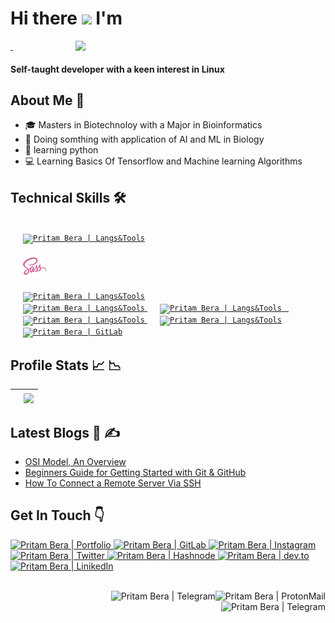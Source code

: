 <!-- Intro Scetion -->
<h1> Hi there <img src="https://media.giphy.com/media/hvRJCLFzcasrR4ia7z/giphy.gif" width="40px"> I'm </h2>
<p>
<a href="https://github.com/pritambera2000" target="_blank" >
<img height="45px" src="https://img.shields.io/badge/-P%20R%20I%20T%20A%20M-blue?style=for-the-badge" alt=""  >
<img height="45px"  src="https://img.shields.io/badge/-B%20E%20R%20A-pink?style=for-the-badge" alt="">
</a>
<img align="right" width="400" src="./assets/blogging.svg" />
<h4> Self-taught developer with a keen interest in Linux</h4>
<!-- <img align = "right" width="400" src="./assets/web development.svg" /> -->
</p>

<!-- About Me Section -->
<p align="left" >

<h2>About Me 🚀</h2>

- 🎓 Masters in Biotechnoloy with a Major in Bioinformatics
- 🌱 Doing somthing with application of AI and ML in Biology
- 🐧 learning python
- 💻 Learning Basics Of Tensorflow and Machine learning Algorithms

</p>
<!-- Skills Section -->
<h2>Technical Skills 🛠</h2>
<p>
<a href="https://bit.ly/33Jr5Cj" target="_blank">
<code>
<img width="37px" style="margin-left:20px" src="https://cdn.jsdelivr.net/gh/devicons/devicon/icons/javascript/javascript-original.svg"alt="Pritam Bera | Langs&Tools">
</code>
</a>
<a href="https://sass-lang.com/" target="_blank">
<code>
<img width="37px" style="margin-left:20px" src="https://raw.githubusercontent.com/github/explore/80688e429a7d4ef2fca1e82350fe8e3517d3494d/topics/sass/sass.png"alt="Pritam Bera | Langs&Tools">
</code>
</a>
<a href="https://getbootstrap.com/" target="_blank">
<code>
<img width="37px" style="margin-left:20px" src="https://cdn.jsdelivr.net/gh/devicons/devicon/icons/bootstrap/bootstrap-original.svg"alt="Pritam Bera | Langs&Tools">
</code>
<a href="https://github.com/pritambera2000/Frontend_Practices" target="_blank"> <code><img width="37px" style="margin-left:20px" src="https://cdn.jsdelivr.net/gh/devicons/devicon/icons/css3/css3-original.svg"alt="Pritam Bera | Langs&Tools"></code>
</a>
<a href="https://git-scm.com/" target="_blank">
<code><img width="37px" style="margin-left:20px" src="https://cdn.jsdelivr.net/gh/devicons/devicon/icons/git/git-original.svg"alt="Pritam Bera | Langs&Tools"></code>
</a>
<a href="https://gitlab.com/pritambera2000/Dotfiles" target="_blank">
<code> <img width="37px" style="margin-left:20px" src="https://cdn.jsdelivr.net/gh/devicons/devicon/icons/linux/linux-original.svg"alt="Pritam Bera | Langs&Tools"></code>
</a>
<a href="https://www.vim.org/" target="_blank">
<code><img width="37px" style="margin-left:20px" src="https://cdn.jsdelivr.net/gh/devicons/devicon/icons/vim/vim-original.svg"alt="Pritam Bera | Langs&Tools"></code>
</a>
<a href="https://github.com/pritambera2000/Frontend_Practices" target="_blank">
<code><img width="37px" style="margin-left:20px" src="https://cdn.jsdelivr.net/gh/devicons/devicon/icons/html5/html5-original.svg"alt="Pritam Bera | GitLab"></code>
</a>

<!-- /// Icon Styles with shields For Later Use 👇 /// -->

<!-- ![JavaScript](https://img.shields.io/badge/javascript-%23323330.svg?style=for-the-badge&logo=javascript&logoColor=%23F7DF1E)
![HTML5](https://img.shields.io/badge/html5-%23E34F26.svg?style=for-the-badge&logo=html5&logoColor=white)
![CSS3](https://img.shields.io/badge/css3-%231572B6.svg?style=for-the-badge&logo=css3&logoColor=white)
![BootStrap](https://img.shields.io/badge/-Bootstrap-%238A12FC?style=for-the-badge&logo=bootstrap&logoColor=white)
![Git](https://img.shields.io/badge/git-%23F05033.svg?style=for-the-badge&logo=git&logoColor=white)
![GitHub](https://img.shields.io/badge/github-%23121011.svg?style=for-the-badge&logo=github&logoColor=white)
![Vim](https://img.shields.io/badge/VIM-%2311AB00.svg?style=for-the-badge&logo=vim&logoColor=white)
![Shell Script](https://img.shields.io/badge/BASH-%23121011.svg?style=for-the-badge&logo=gnu-bash&logoColor=white)
</p> -->

<!-- Profile Stats -->

## Profile Stats 📈 📉
<!-- // Style For Both Card WithOut Box 👇 /// -->

<!-- ![Pritam Bera's GitHub stats](https://github-readme-stats.vercel.app/api?username=pritambera2000&count_private=true&show_icons=true&theme=buefy)![Top Langs](https://github-readme-stats.vercel.app/api/top-langs/?username=pritambera2000&layout=compact&theme=buefy) -->

<!-- // Style For Both Card In Box 👇 /// -->
| <img align="center" src="https://github-readme-stats.vercel.app/api?username=pritambera2000&count_private=true&show_icons=true&theme=cobalt&hide_border=false" alt=""> | <img align="center" src="https://github-readme-stats.vercel.app/api/top-langs/?username=pritambera2000&layout=compact&theme=cobalt&hide_border=false"> |
| -------------------------------------------------------------------------------------------------------------------------------------------------------------------- | ---------------------------------------------------------------------------------------------------------------------------------------------------- |

## Latest Blogs 📕 ✍️

<!-- BLOG-POST-LIST:START -->
- [OSI Model, An Overview](https://pritambera2000.hashnode.dev/osi-model-an-overview)
- [Beginners Guide for Getting Started with Git &amp; GitHub](https://pritambera2000.hashnode.dev/beginners-guide-for-getting-started-with-git-and-github)
- [How To Connect a Remote Server Via SSH](https://dev.to/pritambera2000/how-to-connect-a-remote-server-via-ssh-3i91)
<!-- BLOG-POST-LIST:END -->

<!-- Socials -->

## Get In Touch 👇

<p>
<a href="https://pritambera2000.github.io/portfolio/ "target="_blank">
    <img src="https://img.shields.io/badge/-Potfolio-%23ff6685?style=for-the-badge&logo=Opsgenie" alt="Pritam Bera | Portfolio">
</a>
<!-- <a href="">
    <img src="https://img.shields.io/badge/-GitHub-black?style=for-the-badge&logo=GitHub" alt="">
</a> -->
<a href="https://gitlab.com/pritambera2000" target="_blank">
    <img src="https://img.shields.io/badge/-GITLAB-%09%20%23FC6D27?style=for-the-badge&logo=gitlab&logoColor=white"alt="Pritam Bera | GitLab">
</a>
<a href="https://instagram.com/pritamlovesphotography" target="_blank">
    <img src="https://img.shields.io/badge/-INSTAGRAM-%09%23e1306c?style=for-the-badge&logo=instagram&&logoColor=white&logoWidth=17" alt="Pritam Bera | Instagram">
</a>
<a href="https://twitter.com/dotslashpritam" target="_blank">
    <img src="https://img.shields.io/badge/-TWITTER-%09%231DA1F2?style=for-the-badge&logo=twitter&logoColor=white&logoWidth=17" alt="Pritam Bera | Twitter">
</a>
<a href="https://pritambera2000.hashnode.dev/" target="_blank">
    <img src="https://img.shields.io/badge/-HASHNODE-%232962FF?style=for-the-badge&logo=hashnode&logoColor=white&logoWidth=17" alt="Pritam Bera | Hashnode">
</a>
<a href="https://dev.to/pritambera2000" target="_blank">
    <img src="https://img.shields.io/badge/-dev-black?style=for-the-badge&logo=dev.to" alt="Pritam Bera | dev.to">
</a>
<a href="">
    <img src="https://img.shields.io/badge/-LINKEDIN-blue?style=for-the-badge&logo=linkedin" alt="Pritam Bera | LinikedIn">
</a>

<br>
<br>

<!-- TeleGram & Mail Link -->

</p>

<a href="mailto:dev.pritambera@pm.me" target="_blank">
  <img align="right" alt="Pritam Bera | ProtonMail" src="https://img.shields.io/badge/-Private-green?style=social&logo=protonmail" />
</a>
<a href="https://t.me/dotslashpritam" target="_blank">
  <img align="right" alt="Pritam Bera | Telegram" src="https://img.shields.io/badge/-Personal-green?style=social&logo=telegram" />
</a>
<a href="https://open.spotify.com/playlist/3sK9eJPfx7zQgHjgnreUrJ?si=8vqNthxGRYuVDbpiNkis3g&utm_source=whatsapp" target="_blank">
  <img align="right" alt="Pritam Bera | Telegram" src="https://img.shields.io/badge/-ListenPritam-green?style=social&logo=spotify" />
</a>

<br>
